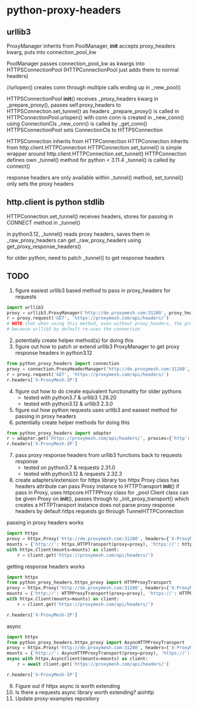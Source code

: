 # python-proxy-headers

## urllib3

ProxyManager inherits from PoolManager, __init__ accepts proxy_headers kwarg, puts into connection_pool_kw

PoolManager passes connection_pool_kw as kwargs into HTTPSConnectionPool (HTTPConnectionPool just adds them to normal headers)

//urlopen() creates conn through multiple calls ending up in _new_pool()

HTTPSConnectionPool __init__() receives _proxy_headers kwarg
in _prepare_proxy(), passes self.proxy_headers to HTTPSConnection.set_tunnel() as headers
_prepare_proxy() is called in HTTPConnectionPool.urlopen() with conn
conn is created in _new_conn() using ConnectionCls
_new_conn() is called by _get_conn()
HTTPSConnectionPool sets ConnectionCls to HTTPSConnection

HTTPSConnection inherits from HTTPConnection
HTTPConnection inherits from http.client.HTTPConnection
HTTPConnection.set_tunnel() is simple wrapper around http.client.HTTPConnection.set_tunnel()
HTTPConnection defines own _tunnel() method for python < 3.11.4
_tunnel() is called by connect()

response headers are only available within _tunnel() method, set_tunnel() only sets the proxy headers

## http.client is python stdlib

HTTPConnection.set_tunnel() receives headers, stores for passing in CONNECT method in _tunnel()

in python3.12, _tunnel() reads proxy headers, saves them in _raw_proxy_headers
can get _raw_proxy_headers using get_proxy_response_headers()

for older python, need to patch _tunnel() to get response headers

## TODO
1. figure easiest urllib3 based method to pass in proxy_headers for requests
``` python
import urllib3
proxy = urllib3.ProxyManager('http://de.proxymesh.com:31280', proxy_headers={'X-ProxyMesh-IP': '165.232.115.32'})
r = proxy.request('GET', 'https://proxymesh.com/api/headers/')
# NOTE that when using this method, even without proxy_headers, the proxymesh proxy might still keep the same IP
# because urllib3 by default re-uses the connection
```
2. potentially create helper method(s) for doing this
3. figure out how to patch or extend urllib3 ProxyManager to get proxy response headers in python3.12
``` python
from python_proxy_headers import connection
proxy = connection.ProxyHeaderManager('http://de.proxymesh.com:31280', proxy_headers={'X-ProxyMesh-IP': '46.101.181.63'})
r = proxy.request('GET', 'https://proxymesh.com/api/headers/')
r.headers['X-ProxyMesh-IP']
```
4. figure out how to do create equivalent functionality for older pythons
	* tested with python3.7 & urllib3 1.26.20
	* tested with python3.12 & urllib3 2.3.0
5. figure out how python requests uses urllib3 and easiest method for passing in proxy headers
6. potentially create helper methods for doing this
``` python
from python_proxy_headers import adapter
r = adapter.get('https://proxymesh.com/api/headers/', proxies={'http': 'http://de.proxymesh.com:31280', 'https': 'http://de.proxymesh.com:31280'}, proxy_headers={'x-proxymesh-ip': '46.101.236.88'})
r.headers['X-ProxyMesh-IP']
```
7. pass proxy response headers from urllib3 functions back to requests response
	* tested on python3.7 & requests 2.31.0
	* tested with python3.12 & requests 2.32.3
8. create adapters/extension for httpx library too
	httpx Proxy class has headers attribute
	can pass Proxy instance to HTTPTransport __init__()
	if pass in Proxy, uses httpcore.HTTPProxy class for _pool
	Client class can be given Proxy on __init__(), passes through to _init_proxy_transport() which creates a HTTPTransport instance
	does not parse proxy response headers by default
	https requests go through TunnelHTTPConnection

passing in proxy headers works
``` python
import httpx
proxy = httpx.Proxy('http://de.proxymesh.com:31280', headers={'X-ProxyMesh-IP': '134.209.244.192'})
mounts = {'http://': httpx.HTTPTransport(proxy=proxy), 'https://': httpx.HTTPTransport(proxy=proxy)}
with httpx.Client(mounts=mounts) as client:
	r = client.get('https://proxymesh.com/api/headers/')
```

getting response headers works
``` python
import httpx
from python_proxy_headers.httpx_proxy import HTTPProxyTransport
proxy = httpx.Proxy('http://de.proxymesh.com:31280', headers={'X-ProxyMesh-IP': '134.209.244.192'})
mounts = {'http://': HTTPProxyTransport(proxy=proxy), 'https://': HTTPProxyTransport(proxy=proxy)}
with httpx.Client(mounts=mounts) as client:
	r = client.get('https://proxymesh.com/api/headers/')

r.headers['X-ProxyMesh-IP']
```

async
``` python
import httpx
from python_proxy_headers.httpx_proxy import AsyncHTTPProxyTransport
proxy = httpx.Proxy('http://de.proxymesh.com:31280', headers={'X-ProxyMesh-IP': '134.209.244.192'})
mounts = {'http://': AsyncHTTPProxyTransport(proxy=proxy), 'https://': AsyncHTTPProxyTransport(proxy=proxy)}
async with httpx.AsyncClient(mounts=mounts) as client:
	r = await client.get('https://proxymesh.com/api/headers/')

r.headers['X-ProxyMesh-IP']
```

9. Figure out if httpx async is worth extending
10. Is there a requests async library worth extending? aiohttp
11. Update proxy-examples repository